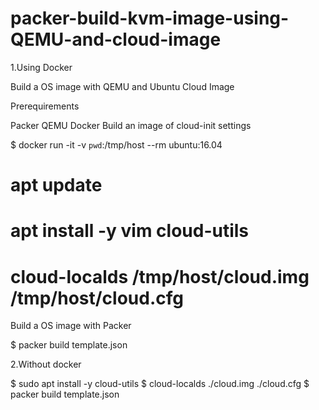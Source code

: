 # packer-build-kvm-image-using-QEMU-and-cloud-image

1.Using Docker 

Build a OS image with QEMU and Ubuntu Cloud Image

Prerequirements

Packer
QEMU
Docker
Build an image of cloud-init settings

$ docker run -it -v `pwd`:/tmp/host --rm ubuntu:16.04
# apt update
# apt install -y vim cloud-utils
# cloud-localds /tmp/host/cloud.img /tmp/host/cloud.cfg

Build a OS image with Packer

$ packer build template.json

2.Without docker

$ sudo apt install -y cloud-utils
$ cloud-localds ./cloud.img ./cloud.cfg
$ packer build template.json

